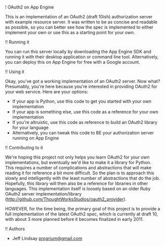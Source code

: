 ! OAuth2 on App Engine

This is an implementation of an OAuth2 (draft 10ish) authorization server with example resource server. It was written to be as concise and readable as possible, so you can better see how the spec is implemented to either implement your own or use this as a starting point for your own.

!! Running it

You can run this server locally by downloading the App Engine SDK and running it with their desktop application or command line tool. Alternatively, you can deploy this on App Engine for free with a Google account. 

!! Using it

Okay, you've got a working implementation of an OAuth2 server. Now what? Presumably, you're here because you're interested in providing OAuth2 for your web service. Here are your options:

 * If your app is Python, use this code to get you started with your own implementation
 * If your app is something else, use this code as a reference for your own implementation
 * If you're altruistic, use this code as reference to build an OAuth2 library for your language
 * Alternatively, you can tweak this code to BE your authorization server running on App Engine
 
!! Contributing to it

We're hoping this project not only helps you learn OAuth2 for your own implementations, but eventually we'd like to make it a library for Python. This requires a number of complications and abstractions that will make reading it for reference a bit more difficult. So the plan is to approach this slowly and intelligently with the least number of abstractions that do the job. Hopefully, this library will then also be a reference for libraries in other languages. This implementation itself is loosely based on an older Ruby OAuth2 server implementation/library (http://github.com/ThoughtWorksStudios/oauth2_provider).

HOWEVER, for the time being, the primary goal of this project is to provide a full implementation of the latest OAuth2 spec, which is currently at draft 10, with about 3 more planned before it becomes finalized in early 2011. 

!! Authors

 * Jeff Lindsay <progrium@gmail.com>